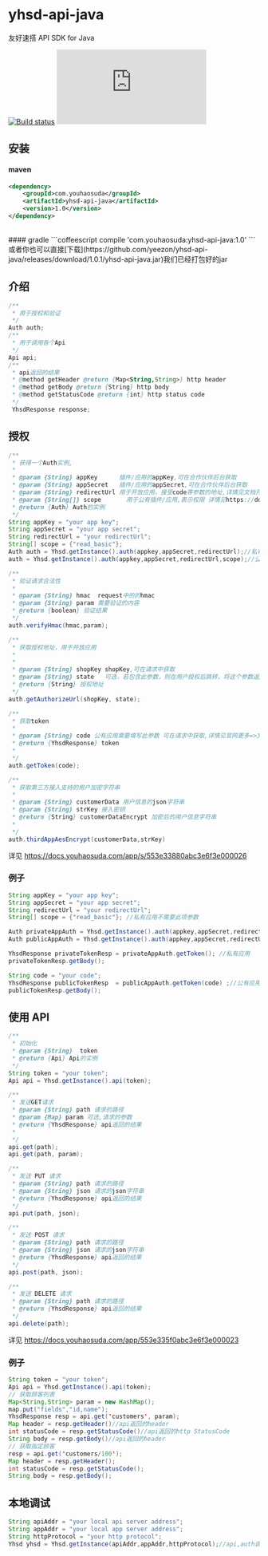 # yhsd-api-java

友好速搭 API SDK for Java

[![Build status](https://img.shields.io/travis/Obzer/yhsd-api-java.svg?style=flat-square)](https://travis-ci.org/Obzer/yhsd-api-java)
[![Coverage Status](https://img.shields.io/coveralls/Obzer/yhsd-api-node.java?style=flat-square)](https://coveralls.io/repos/Obzer/yhsd-api-java)

## 安装


#### maven
```xml
<dependency>
    <groupId>com.youhaosuda</groupId>
    <artifactId>yhsd-api-java</artifactId>
    <version>1.0</version>
</dependency>
```
<br>
#### gradle
```coffeescript
compile 'com.youhaosuda:yhsd-api-java:1.0'
```
<br>
或者你也可以直接[下载](https://github.com/yeezon/yhsd-api-java/releases/download/1.0.1/yhsd-api-java.jar)我们已经打包好的jar


## 介绍
```java
/**
 * 用于授权和验证
 */
Auth auth;
/**
 * 用于调用各个Api
 */
Api api;
/**
 * api返回的结果
 * @method getHeader @return {Map<String,String>} http header
 * @method getBody @return {String} http body
 * @method getStatusCode @return {int} http status code
 */
 YhsdResponse response;
```


## 授权

```java
/**
 * 获得一个Auth实例,
 *
 * @param {String} appKey      插件/应用的appKey,可在合作伙伴后台获取
 * @param {String} appSecret   插件/应用的appSecret,可在合作伙伴后台获取
 * @param {String} redirectUrl 用于开放应用，接受code等参数的地址,详情见文档开放应用的第四步
 * @param {String[]} scope       用于公有插件/应用,表示权限 详情见https://docs.youhaosuda.com/app/553e333a0abc3e6f3e00001f
 * @return {Auth} Auth的实例
 */
String appKey = "your app key";
String appSecret = "your app secret";
String redirectUrl = "your redirectUrl";
String[] scope = {"read_basic"};
Auth auth = Yhsd.getInstance().auth(appkey,appSecret,redirectUrl);//私有
auth = Yhsd.getInstance().auth(appkey,appSecret,redirectUrl,scope);//公有

/**
 * 验证请求合法性
 *
 * @param {String} hmac  request中的的hmac
 * @param {String} param 需要验证的内容
 * @return {boolean} 验证结果
 */
auth.verifyHmac(hmac,param);

/**
 * 获取授权地址，用于开放应用
 *
 *
 * @param {String} shopKey shopKey,可在请求中获取
 * @param {String} state   可选，若包含此参数，则在用户授权后跳转，将这个参数返回
 * @return {String} 授权地址
 */
auth.getAuthorizeUrl(shopKey, state);

/**
 * 获取token
 *
 * @param {String} code 公有应用需要填写此参数 可在请求中获取,详情见官网更多=>文档中心=>应用开发=>开放API=>获取授权=>第四步
 * @return {YhsdResponse} token
 *
 */
auth.getToken(code);

/**
 * 获取第三方接入支持的用户加密字符串
 *
 * @param {String} customerData 用户信息的json字符串
 * @param {String} strKey 接入密钥
 * @return {String} customerDataEncrypt 加密后的用户信息字符串
 *
 */
auth.thirdAppAesEncrypt(customerData,strKey)
```

详见
https://docs.youhaosuda.com/app/s/553e33880abc3e6f3e000026

### 例子

```java
String appKey = "your app key";
String appSecret = "your app secret";
String redirectUrl = "your redirectUrl";
String[] scope = {"read_basic"}; //私有应用不需要此项参数

Auth privateAppAuth = Yhsd.getInstance().auth(appkey,appSecret,redirectUrl); //私有
Auth publicAppAuth = Yhsd.getInstance().auth(appkey,appSecret,redirectUrl,scope); //公有

YhsdResponse privateTokenResp = privateAppAuth.getToken(); //私有应用
privateTokenResp.getBody();

String code = "your code";
YhsdResponse publicTokenResp  = publicAppAuth.getToken(code) ;//公有应用
publicTokenResp.getBody();
```

## 使用 API

```java
/**
 * 初始化
 * @param {String}  token
 * @return {Api} Api的实例
 */
String token = "your token";
Api api = Yhsd.getInstance().api(token);

/**
 * 发送GET请求
 * @param {String} path 请求的路径
 * @param {Map} param 可选,请求的参数
 * @return {YhsdResponse} api返回的结果
 *
 */
api.get(path);
api.get(path, param);

/**
 * 发送 PUT 请求
 * @param {String} path 请求的路径
 * @param {String} json 请求的json字符串
 * @return {YhsdResponse} api返回的结果
 */
api.put(path, json);

/**
 * 发送 POST 请求
 * @param {String} path 请求的路径
 * @param {String} json 请求的json字符串
 * @return {YhsdResponse} api返回的结果
 */
api.post(path, json);

/**
 * 发送 DELETE 请求
 * @param {String} path 请求的路径
 * @return {YhsdResponse} api返回的结果
 */
api.delete(path);
```

详见
https://docs.youhaosuda.com/app/553e335f0abc3e6f3e000023

### 例子

```java
String token = "your token";
Api api = Yhsd.getInstance().api(token);
// 获取顾客列表
Map<String,String> param = new HashMap();
map.put("fields","id,name");
YhsdResponse resp = api.get('customers', param);
Map header = resp.getHeader()//api返回的header
int statusCode = resp.getStatusCode()//api返回的http StatusCode
String body = resp.getBody()//api返回的header
// 获取指定顾客
resp = api.get('customers/100');
Map header = resp.getHeader();
int statusCode = resp.getStatusCode();
String body = resp.getBody();
```

## 本地调试

```java
String apiAddr = "your local api server address";
String appAddr = "your local app server address";
String httpProtocol = "your http protocol";
Yhsd yhsd = Yhsd.getInstance(apiAddr,appAddr,httpProtocol);//api,auth调用方式不变
```
